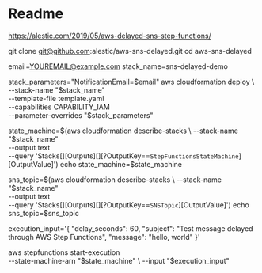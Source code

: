# Readme

https://alestic.com/2019/05/aws-delayed-sns-step-functions/

git clone git@github.com:alestic/aws-sns-delayed.git
cd aws-sns-delayed

email=YOUREMAIL@example.com
stack_name=sns-delayed-demo

stack_parameters="NotificationEmail=$email"
aws cloudformation deploy \
  --stack-name "$stack_name" \
  --template-file template.yaml \
  --capabilities CAPABILITY_IAM \
  --parameter-overrides "$stack_parameters"

state_machine=$(aws cloudformation describe-stacks \
  --stack-name "$stack_name" \
  --output text \
  --query 'Stacks[][Outputs][][?OutputKey==`StepFunctionsStateMachine`][OutputValue]')
echo state_machine=$state_machine

sns_topic=$(aws cloudformation describe-stacks \
  --stack-name "$stack_name" \
  --output text \
  --query 'Stacks[][Outputs][][?OutputKey==`SNSTopic`][OutputValue]')
echo sns_topic=$sns_topic

execution_input='{
  "delay_seconds": 60,
  "subject": "Test message delayed through AWS Step Functions",
  "message": "hello, world"
}'

aws stepfunctions start-execution \
  --state-machine-arn "$state_machine" \
  --input "$execution_input"